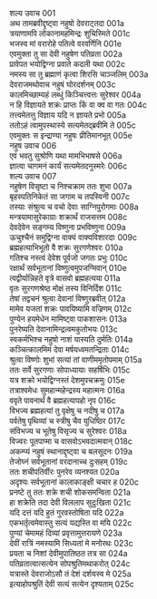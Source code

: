 शल्य उवाच	001  
अथ तामब्रवीद्दृष्ट्वा नहुषो देवराट्तदा	001a  
त्रयाणामपि लोकानामहमिन्द्रः शुचिस्मिते	001c  
भजस्व मां वरारोहे पतित्वे वरवर्णिनि	001e  
एवमुक्ता तु सा देवी नहुषेण पतिव्रता	002a  
प्रावेपत भयोद्विग्ना प्रवाते कदली यथा	002c  
नमस्य सा तु ब्रह्माणं कृत्वा शिरसि चाञ्जलिम्	003a  
देवराजमथोवाच नहुषं घोरदर्शनम्	003c  
कालमिच्छाम्यहं लब्धुं किञ्चित्त्वत्तः सुरेश्वर	004a  
न हि विज्ञायते शक्रः प्राप्तः किं वा क्व वा गतः	004c  
तत्त्वमेतत्तु विज्ञाय यदि न ज्ञायते प्रभो	005a  
ततोऽहं त्वामुपस्थास्ये सत्यमेतद्ब्रवीमि ते	005c  
एवमुक्तः स इन्द्राण्या नहुषः प्रीतिमानभूत्	005e  
नहुष उवाच	006  
एवं भवतु सुश्रोणि यथा मामभिभाषसे	006a  
ज्ञात्वा चागमनं कार्यं सत्यमेतदनुस्मरेः	006c  
शल्य उवाच	007  
नहुषेण विसृष्टा च निश्चक्राम ततः शुभा	007a  
बृहस्पतिनिकेतं सा जगाम च तपस्विनी	007c  
तस्याः संश्रुत्य च वचो देवाः साग्निपुरोगमाः	008a  
मन्त्रयामासुरेकाग्राः शक्रार्थं राजसत्तम	008c  
देवदेवेन सङ्गम्य विष्णुना प्रभविष्णुना	009a  
ऊचुश्चैनं समुद्विग्ना वाक्यं वाक्यविशारदाः	009c  
ब्रह्महत्याभिभूतो वै शक्रः सुरगणेश्वरः	010a  
गतिश्च नस्त्वं देवेश पूर्वजो जगतः प्रभुः	010c  
रक्षार्थं सर्वभूतानां विष्णुत्वमुपजग्मिवान्	010e  
त्वद्वीर्यान्निहते वृत्रे वासवो ब्रह्महत्यया	011a  
वृतः सुरगणश्रेष्ठ मोक्षं तस्य विनिर्दिश	011c  
तेषां तद्वचनं श्रुत्वा देवानां विष्णुरब्रवीत्	012a  
मामेव यजतां शक्रः पावयिष्यामि वज्रिणम्	012c  
पुण्येन हयमेधेन मामिष्ट्वा पाकशासनः	013a  
पुनरेष्यति देवानामिन्द्रत्वमकुतोभयः	013c  
स्वकर्मभिश्च नहुषो नाशं यास्यति दुर्मतिः	014a  
कञ्चित्कालमिमं देवा मर्षयध्वमतन्द्रिताः	014c  
श्रुत्वा विष्णोः शुभां सत्यां तां वाणीममृतोपमाम्	015a  
ततः सर्वे सुरगणाः सोपाध्यायाः सहर्षिभिः	015c  
यत्र शक्रो भयोद्विग्नस्तं देशमुपचक्रमुः	015e  
तत्राश्वमेधः सुमहान्महेन्द्रस्य महात्मनः	016a  
ववृते पावनार्थं वै ब्रह्महत्यापहो नृप	016c  
विभज्य ब्रह्महत्यां तु वृक्षेषु च नदीषु च	017a  
पर्वतेषु पृथिव्यां च स्त्रीषु चैव युधिष्ठिर	017c  
संविभज्य च भूतेषु विसृज्य च सुरेश्वरः	018a  
विज्वरः पूतपाप्मा च वासवोऽभवदात्मवान्	018c  
अकम्प्यं नहुषं स्थानाद्दृष्ट्वा च बलसूदनः	019a  
तेजोघ्नं सर्वभूतानां वरदानाच्च दुःसहम्	019c  
ततः शचीपतिर्वीरः पुनरेव व्यनश्यत	020a  
अदृश्यः सर्वभूतानां कालाकाङ्क्षी चचार ह	020c  
प्रनष्टे तु ततः शक्रे शची शोकसमन्विता	021a  
हा शक्रेति तदा देवी विललाप सुदुःखिता	021c  
यदि दत्तं यदि हुतं गुरवस्तोषिता यदि	022a  
एकभर्तृत्वमेवास्तु सत्यं यद्यस्ति वा मयि	022c  
पुण्यां चेमामहं दिव्यां प्रवृत्तामुत्तरायणे	023a  
देवीं रात्रिं नमस्यामि सिध्यतां मे मनोरथः	023c  
प्रयता च निशां देवीमुपातिष्ठत तत्र सा	024a  
पतिव्रतात्वात्सत्येन सोपश्रुतिमथाकरोत्	024c  
यत्रास्ते देवराजोऽसौ तं देशं दर्शयस्व मे	025a  
इत्याहोपश्रुतिं देवी सत्यं सत्येन दृश्यताम्	025c  
